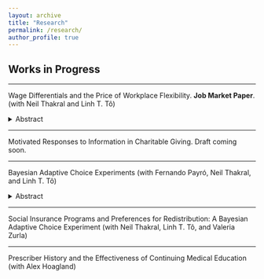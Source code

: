```yaml
---
layout: archive
title: "Research"
permalink: /research/
author_profile: true
---
```


Works in Progress
------

***

Wage Differentials and the Price of Workplace Flexibility. <b>Job Market Paper</b>. (with Neil Thakral and Linh T. T&ocirc;)
<details>
<summary open> Abstract </summary>
<p>
This paper studies the interplay between how much workers value workplace flexibility, whether they have such amenities, and how the presence of amenities affects their wages. To overcome the challenge of eliciting quantitative measures of willingness to pay (WTP) at the individual level, we propose the use of dynamic choice experiments, a method which we call the Bayesian Adaptive Choice Experiment (BACE). We implement this method to collect data on the joint distribution of wages, work arrangements, and WTP for different forms of flexibility. We then introduce and estimate a model in which workers may face different prices for job amenities depending on their productivity, extending the Rosen (1986) model of compensating differentials. The model captures key patterns in the data, including (i) the relationship between wages and having amenities, (ii) inequality in workplace amenities across the earnings distribution even when workers value these amenities similarly, and (iii) the tradeoffs across different forms of flexibility. We use the estimates to explore the welfare consequences of workers facing different amenity prices.
</p>
</details>

***

Motivated Responses to Information in Charitable Giving. Draft coming soon.

***

Bayesian Adaptive Choice Experiments (with Fernando Payr&oacute;, Neil Thakral, and Linh T. T&ocirc;)
<details>
<summary open> Abstract </summary>
<p>
We propose the use of dynamic choice experiments to efficiently elicit preferences, a method which we call the Bayesian Adaptive Choice Experiment (BACE). BACE improves upon existing discrete choice experiments which are widely used to elicit preferences both in hypothetical and incentivized settings. We show conditions under which BACE achieves convergence, and that BACE can significantly improve convergence rates relative to methods with randomly generated choices as well as those using optimal static designs. We address computational challenges in implementing BACE in practice by using Bayesian Monte Carlo techniques. The separation between a front-end survey interface and a back-end computational server allows the BACE package to be portable for research designs in a wide range of settings. Beyond efficiency gains, BACE addresses a bias in estimating population-level average preference parameters stemming from using combined data across individuals when individuals differ in their tendency to be inconsistent in their choices. We describe how to use BACE in applications.
</p>
</details>

***

Social Insurance Programs and Preferences for Redistribution: A Bayesian Adaptive Choice Experiment (with Neil Thakral, Linh T. T&ocirc;, and Valeria Zurla)

***

Prescriber History and the Effectiveness of Continuing Medical Education (with Alex Hoagland)
